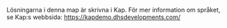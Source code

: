 Lösningarna i denna map är skrivna i Kap. För mer information om
språket, se Kap:s webbsida: https://kapdemo.dhsdevelopments.com/
